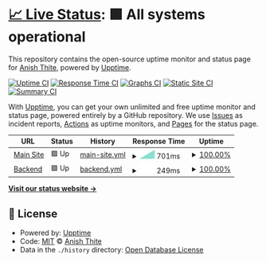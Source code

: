 # [📈 Live Status](https://anishthite.github.io/upptime): <!--live status--> **🟩 All systems operational**

This repository contains the open-source uptime monitor and status page for [Anish Thite](anishthite.github.io), powered by [Upptime](https://github.com/upptime/upptime).

[![Uptime CI](https://github.com/anishthite/upptime/workflows/Uptime%20CI/badge.svg)](https://github.com/anishthite/upptime/actions?query=workflow%3A%22Uptime+CI%22)
[![Response Time CI](https://github.com/anishthite/upptime/workflows/Response%20Time%20CI/badge.svg)](https://github.com/anishthite/upptime/actions?query=workflow%3A%22Response+Time+CI%22)
[![Graphs CI](https://github.com/anishthite/upptime/workflows/Graphs%20CI/badge.svg)](https://github.com/anishthite/upptime/actions?query=workflow%3A%22Graphs+CI%22)
[![Static Site CI](https://github.com/anishthite/upptime/workflows/Static%20Site%20CI/badge.svg)](https://github.com/anishthite/upptime/actions?query=workflow%3A%22Static+Site+CI%22)
[![Summary CI](https://github.com/anishthite/upptime/workflows/Summary%20CI/badge.svg)](https://github.com/anishthite/upptime/actions?query=workflow%3A%22Summary+CI%22)

With [Upptime](https://upptime.js.org), you can get your own unlimited and free uptime monitor and status page, powered entirely by a GitHub repository. We use [Issues](https://github.com/anishthite/upptime/issues) as incident reports, [Actions](https://github.com/anishthite/upptime/actions) as uptime monitors, and [Pages](https://anishthite.github.io/upptime) for the status page.

<!--start: status pages-->
<!-- This summary is generated by Upptime (https://github.com/upptime/upptime) -->
<!-- Do not edit this manually, your changes will be overwritten -->
<!-- prettier-ignore -->
| URL | Status | History | Response Time | Uptime |
| --- | ------ | ------- | ------------- | ------ |
| <img alt="" src="https://favicons.githubusercontent.com/diva.so" height="13"> [Main Site](https://diva.so) | 🟩 Up | [main-site.yml](https://github.com/DivaHQ/uptime/commits/HEAD/history/main-site.yml) | <details><summary><img alt="Response time graph" src="./graphs/main-site/response-time-week.png" height="20"> 701ms</summary><br><a href="https://anishthite.github.io/upptime/history/main-site"><img alt="Response time 671" src="https://img.shields.io/endpoint?url=https%3A%2F%2Fraw.githubusercontent.com%2FDivaHQ%2Fuptime%2FHEAD%2Fapi%2Fmain-site%2Fresponse-time.json"></a><br><a href="https://anishthite.github.io/upptime/history/main-site"><img alt="24-hour response time 689" src="https://img.shields.io/endpoint?url=https%3A%2F%2Fraw.githubusercontent.com%2FDivaHQ%2Fuptime%2FHEAD%2Fapi%2Fmain-site%2Fresponse-time-day.json"></a><br><a href="https://anishthite.github.io/upptime/history/main-site"><img alt="7-day response time 701" src="https://img.shields.io/endpoint?url=https%3A%2F%2Fraw.githubusercontent.com%2FDivaHQ%2Fuptime%2FHEAD%2Fapi%2Fmain-site%2Fresponse-time-week.json"></a><br><a href="https://anishthite.github.io/upptime/history/main-site"><img alt="30-day response time 671" src="https://img.shields.io/endpoint?url=https%3A%2F%2Fraw.githubusercontent.com%2FDivaHQ%2Fuptime%2FHEAD%2Fapi%2Fmain-site%2Fresponse-time-month.json"></a><br><a href="https://anishthite.github.io/upptime/history/main-site"><img alt="1-year response time 671" src="https://img.shields.io/endpoint?url=https%3A%2F%2Fraw.githubusercontent.com%2FDivaHQ%2Fuptime%2FHEAD%2Fapi%2Fmain-site%2Fresponse-time-year.json"></a></details> | <details><summary><a href="https://anishthite.github.io/upptime/history/main-site">100.00%</a></summary><a href="https://anishthite.github.io/upptime/history/main-site"><img alt="All-time uptime 100.00%" src="https://img.shields.io/endpoint?url=https%3A%2F%2Fraw.githubusercontent.com%2FDivaHQ%2Fuptime%2FHEAD%2Fapi%2Fmain-site%2Fuptime.json"></a><br><a href="https://anishthite.github.io/upptime/history/main-site"><img alt="24-hour uptime 100.00%" src="https://img.shields.io/endpoint?url=https%3A%2F%2Fraw.githubusercontent.com%2FDivaHQ%2Fuptime%2FHEAD%2Fapi%2Fmain-site%2Fuptime-day.json"></a><br><a href="https://anishthite.github.io/upptime/history/main-site"><img alt="7-day uptime 100.00%" src="https://img.shields.io/endpoint?url=https%3A%2F%2Fraw.githubusercontent.com%2FDivaHQ%2Fuptime%2FHEAD%2Fapi%2Fmain-site%2Fuptime-week.json"></a><br><a href="https://anishthite.github.io/upptime/history/main-site"><img alt="30-day uptime 100.00%" src="https://img.shields.io/endpoint?url=https%3A%2F%2Fraw.githubusercontent.com%2FDivaHQ%2Fuptime%2FHEAD%2Fapi%2Fmain-site%2Fuptime-month.json"></a><br><a href="https://anishthite.github.io/upptime/history/main-site"><img alt="1-year uptime 100.00%" src="https://img.shields.io/endpoint?url=https%3A%2F%2Fraw.githubusercontent.com%2FDivaHQ%2Fuptime%2FHEAD%2Fapi%2Fmain-site%2Fuptime-year.json"></a></details>
| <img alt="" src="https://favicons.githubusercontent.com/mk1.diva.so" height="13"> [Backend](https://mk1.diva.so:2053) | 🟩 Up | [backend.yml](https://github.com/DivaHQ/uptime/commits/HEAD/history/backend.yml) | <details><summary><img alt="Response time graph" src="./graphs/backend/response-time-week.png" height="20"> 249ms</summary><br><a href="https://anishthite.github.io/upptime/history/backend"><img alt="Response time 391" src="https://img.shields.io/endpoint?url=https%3A%2F%2Fraw.githubusercontent.com%2FDivaHQ%2Fuptime%2FHEAD%2Fapi%2Fbackend%2Fresponse-time.json"></a><br><a href="https://anishthite.github.io/upptime/history/backend"><img alt="24-hour response time 326" src="https://img.shields.io/endpoint?url=https%3A%2F%2Fraw.githubusercontent.com%2FDivaHQ%2Fuptime%2FHEAD%2Fapi%2Fbackend%2Fresponse-time-day.json"></a><br><a href="https://anishthite.github.io/upptime/history/backend"><img alt="7-day response time 249" src="https://img.shields.io/endpoint?url=https%3A%2F%2Fraw.githubusercontent.com%2FDivaHQ%2Fuptime%2FHEAD%2Fapi%2Fbackend%2Fresponse-time-week.json"></a><br><a href="https://anishthite.github.io/upptime/history/backend"><img alt="30-day response time 391" src="https://img.shields.io/endpoint?url=https%3A%2F%2Fraw.githubusercontent.com%2FDivaHQ%2Fuptime%2FHEAD%2Fapi%2Fbackend%2Fresponse-time-month.json"></a><br><a href="https://anishthite.github.io/upptime/history/backend"><img alt="1-year response time 391" src="https://img.shields.io/endpoint?url=https%3A%2F%2Fraw.githubusercontent.com%2FDivaHQ%2Fuptime%2FHEAD%2Fapi%2Fbackend%2Fresponse-time-year.json"></a></details> | <details><summary><a href="https://anishthite.github.io/upptime/history/backend">100.00%</a></summary><a href="https://anishthite.github.io/upptime/history/backend"><img alt="All-time uptime 99.39%" src="https://img.shields.io/endpoint?url=https%3A%2F%2Fraw.githubusercontent.com%2FDivaHQ%2Fuptime%2FHEAD%2Fapi%2Fbackend%2Fuptime.json"></a><br><a href="https://anishthite.github.io/upptime/history/backend"><img alt="24-hour uptime 100.00%" src="https://img.shields.io/endpoint?url=https%3A%2F%2Fraw.githubusercontent.com%2FDivaHQ%2Fuptime%2FHEAD%2Fapi%2Fbackend%2Fuptime-day.json"></a><br><a href="https://anishthite.github.io/upptime/history/backend"><img alt="7-day uptime 100.00%" src="https://img.shields.io/endpoint?url=https%3A%2F%2Fraw.githubusercontent.com%2FDivaHQ%2Fuptime%2FHEAD%2Fapi%2Fbackend%2Fuptime-week.json"></a><br><a href="https://anishthite.github.io/upptime/history/backend"><img alt="30-day uptime 99.39%" src="https://img.shields.io/endpoint?url=https%3A%2F%2Fraw.githubusercontent.com%2FDivaHQ%2Fuptime%2FHEAD%2Fapi%2Fbackend%2Fuptime-month.json"></a><br><a href="https://anishthite.github.io/upptime/history/backend"><img alt="1-year uptime 99.39%" src="https://img.shields.io/endpoint?url=https%3A%2F%2Fraw.githubusercontent.com%2FDivaHQ%2Fuptime%2FHEAD%2Fapi%2Fbackend%2Fuptime-year.json"></a></details>

<!--end: status pages-->

[**Visit our status website →**](https://anishthite.github.io/upptime)

## 📄 License

- Powered by: [Upptime](https://github.com/upptime/upptime)
- Code: [MIT](./LICENSE) © [Anish Thite](anishthite.github.io)
- Data in the `./history` directory: [Open Database License](https://opendatacommons.org/licenses/odbl/1-0/)
